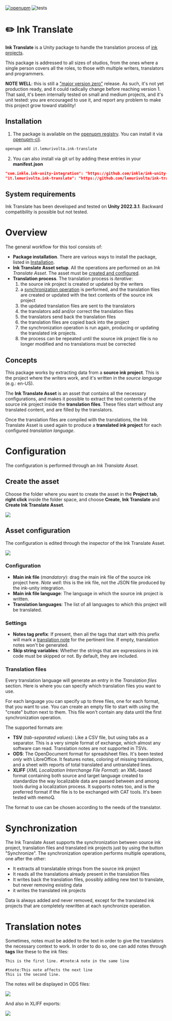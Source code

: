 [![openupm](https://img.shields.io/npm/v/it.lemurivolta.ink-translate?label=openupm&registry_uri=https://package.openupm.com)](https://openupm.com/packages/it.lemurivolta.ink-translate/)
![tests](https://github.com/lemurivolta/ink-translate/actions/workflows/main.yml/badge.svg)

# :pencil2: Ink Translate

**Ink Translate** is a Unity package to handle the translation process of [ink projects](https://www.inklestudios.com/ink/).

This package is addressed to all sizes of studios, from the ones where a single person covers all the roles, to those with multiple writers, translators and programmers.

**NOTE WELL**: this is still a ["major version zero"](https://semver.org/#spec-item-4) release. As such, it's not yet production ready, and it could radically change before reaching version 1. That said, it's been internally tested on small and medium projects, and it's unit tested: you are encouraged to use it, and report any problem to make this project grow toward stability!

## Installation

1. The package is available on the [openupm registry](https://openupm.com). You can install it via [openupm-cli](https://github.com/openupm/openupm-cli).
```sh
openupm add it.lemurivolta.ink-translate
```
2. You can also install via git url by adding these entries in your **manifest.json**
```json
"com.inkle.ink-unity-integration": "https://github.com/inkle/ink-unity-integration.git#upm",
"it.lemurivolta.ink-translate": "https://github.com/lemurivolta/ink-translate#upm"
```

## System requirements

Ink Translate has been developed and tested on **Unity 2022.3.1**. Backward compatibility is possible but not tested.

# Overview

The general workflow for this tool consists of:

- **Package installation**. There are various ways to install the package, listed in [Installation](#installation).
- **Ink Translate Asset setup**. All the operations are performed on an _Ink Translate Asset_. The asset must be [created and configured](#configuration).
- **Translation process**. The translation process is _iterative_:
  1. the source ink project is created or updated by the writers
  1. a [synchronization operation](#sinchronization) is performed, and the translation files are created or updated with the text contents of the source ink project
  1. the updated translation files are sent to the translators
  1. the translators add and/or correct the translation files
  1. the translators send back the translation files
  1. the translation files are copied back into the project
  1. the synchronization operation is run again, producing or updating the translated ink projects.
  1. the process can be repeated until the source ink project file is no longer modified and no translations must be corrected

## Concepts

This package works by extracting data from a **source ink project**. This is the project where the writers work, and it's written in the _source language_ (e.g.: en-US).

The **Ink Translate Asset** is an asset that contains all the necessary configurations, and makes it possible to extract the text contents of the source ink project inside the **translation files**. These files start without any translated content, and are filled by the translators.

Once the translation files are compiled with the translations, the Ink Translate Asset is used again to produce a **translated ink project** for each configured _translation language_.

# Configuration

The configuration is performed through an _Ink Translate Asset_.

## Create the asset

Choose the folder where you want to create the asset in the **Project tab**, **right click** inside the folder space, and choose **Create**, **Ink Translate** and **Create Ink Translate Asset**.

![](Images~/create-asset.png)

## Asset configuration

The configuration is edited through the inspector of the Ink Translate Asset.

![](Images~/configuration.png)

### Configuration

- **Main ink file** (_mandatory_): drag the main ink file of the source ink project here. _Note well_: this is the ink file, not the JSON file produced by the ink-unity integration.
- **Main ink file language**: The language in which the source ink project is written.
- **Translation languages**: The list of all languages to which this project will be translated.

### Settings

- **Notes tag prefix**: If present, then all the tags that start with this prefix will mark a [translation note](translation-notes) for the pertinent line. If empty, translation notes won't be generated.
- **Skip string variables**: Whether the strings that are expressions in ink code must be skipped or not. By default, they are included.

### Translation files

Every translation language will generate an entry in the _Translation files_ section. Here is where you can specify which translation files you want to use.

For each language you can specify up to three files, one for each format, that you want to use. You can create an empty file to start with using the "create" button next to them. This file won't contain any data until the first synchronization operation.

The supported formats are:

- **TSV** (_tab-separated values_): Like a CSV file, but using tabs as a separator. This is a very simple format of exchange, which almost any software can read. Translation notes are not supported in TSVs.
- **ODS**: The OpenDocument format for spreadsheet files. It's been tested _only_ with LibreOffice. It features notes, coloring of missing translations, and a sheet with reports of total translated and untranslated lines.
- **XLIFF** (_XML Localization Interchange File Format_): an XML-based format containing both source and target language created to standardize the way localizable data are passed between and among tools during a localization process. It supports notes too, and is the preferred format if the file is to be exchanged with CAT tools. It's been tested with memoQ.

The format to use can be chosen according to the needs of the translator.

# Synchronization

The Ink Translate Asset supports the synchronization between source ink project, translation files and translated ink projects just by using the button "Synchronize". The synchronization operation performs multiple operations, one after the other:

- It extracts all translatable strings from the source ink project
- It reads all the translations already present in the translation files
- It writes back the translation files, possibly adding new text to translate, but never removing existing data
- it writes the translated ink projects

Data is always added and never removed, except for the translated ink projects that are completely rewritten at each synchronize operation.

# Translation notes

Sometimes, notes must be added to the text in order to give the translators the necessary context to work. In order to do so, one can add notes through **tags** like these to the ink files:

```ink
This is the first line. #tnote:A note in the same line

#tnote:This note affects the next line
This is the second line.
```

The notes will be displayed in ODS files:

![](Images~/note-ods.png)

And also in XLIFF exports:

![](Images~/note-xliff.png)
